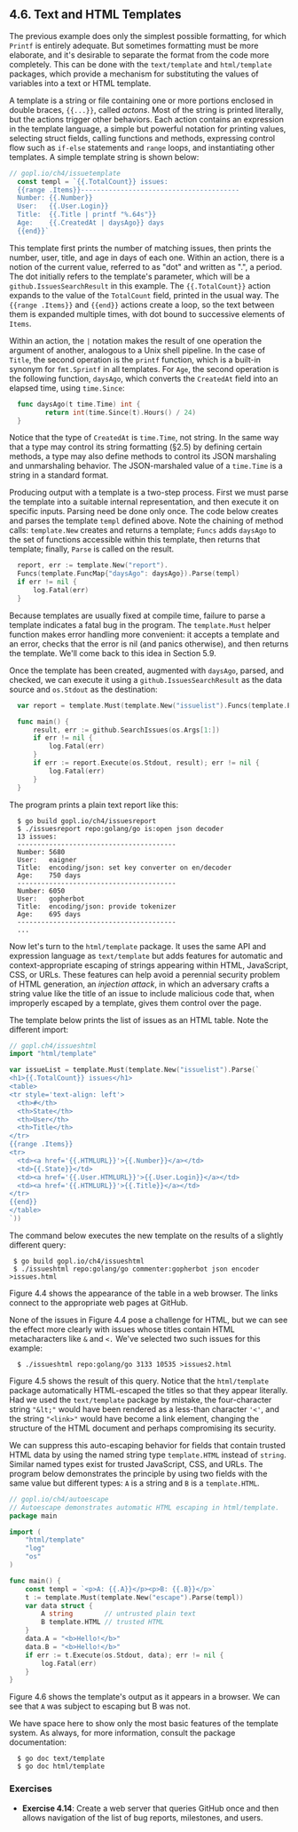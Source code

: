 ## 4.6. Text and HTML Templates

The previous example does only the simplest possible formatting, for which `Printf` is entirely adequate. But sometimes formatting must be more elaborate, and it's desirable to separate the format from the code more completely. This can be done with the `text/template` and `html/template` packages, which provide a mechanism for substituting the values of variables into a text or HTML template.

A template is a string or file containing one or more portions enclosed in double braces, `{{...}}`, called *actons*. Most of the string is printed literally, but the actions trigger other behaviors. Each action contains an expression in the template language, a simple but powerful notation for printing values, selecting struct fields, calling functions and methods, expressing control flow such as `if-else` statements and `range` loops, and instantiating other templates. A simple template string is shown below:
```go
// gopl.io/ch4/issuetemplate
  const templ = `{{.TotalCount}} issues:
  {{range .Items}}----------------------------------------
  Number: {{.Number}}
  User:   {{.User.Login}}
  Title:  {{.Title | printf "%.64s"}}
  Age:    {{.CreatedAt | daysAgo}} days
  {{end}}`
```

This template first prints the number of matching issues, then prints the number, user, title, and age in days of each one. Within an action, there is a notion of the current value, referred to as "dot" and written as ".", a period. The dot initially refers to the template's parameter, which will be a `github.IssuesSearchResult` in this example. The `{{.TotalCount}}` action expands to the value of the `TotalCount` field, printed in the usual way. The `{{range .Items}}` and `{{end}}` actions create a loop, so the text between them is expanded multiple times, with dot bound to successive elements of `Items`.

Within an action, the `|` notation makes the result of one operation the argument of another, analogous to a Unix shell pipeline. In the case of `Title`, the second operation is the `printf` function, which is a built-in synonym for `fmt.Sprintf` in all templates. For `Age`, the second operation is the following function, `daysAgo`, which converts the `CreatedAt` field into an elapsed time, using `time.Since`:
```go
  func daysAgo(t time.Time) int {
         return int(time.Since(t).Hours() / 24)
  }
```

Notice that the type of `CreatedAt` is `time.Time`, not string. In the same way that a type may control its string formatting (§2.5) by defining certain methods, a type may also define methods to control its JSON marshaling and unmarshaling behavior. The JSON-marshaled value of a `time.Time` is a string in a standard format.

Producing output with a template is a two-step process. First we must parse the template into a suitable internal representation, and then execute it on specific inputs. Parsing need be done only once. The code below creates and parses the template `templ` defined above. Note the chaining of method calls: `template.New` creates and returns a template; `Funcs` adds `daysAgo` to the set of functions accessible within this template, then returns that template; finally, `Parse` is called on the result.
```go
  report, err := template.New("report").
  Funcs(template.FuncMap{"daysAgo": daysAgo}).Parse(templ)
  if err != nil {
      log.Fatal(err)
  }
```

Because templates are usually fixed at compile time, failure to parse a template indicates a fatal bug in the program. The `template.Must` helper function makes error handling more convenient: it accepts a template and an error, checks that the error is nil (and panics otherwise), and then returns the template. We'll come back to this idea in Section 5.9.

Once the template has been created, augmented with `daysAgo`, parsed, and checked, we can execute it using a `github.IssuesSearchResult` as the data source and `os.Stdout` as the destination:
```go
  var report = template.Must(template.New("issuelist").Funcs(template.FuncMap{"daysAgo": daysAgo}).Parse(templ))

  func main() {
      result, err := github.SearchIssues(os.Args[1:])
      if err != nil {
          log.Fatal(err)
      }
      if err := report.Execute(os.Stdout, result); err != nil {
          log.Fatal(err)
      } 
  }
```
The program prints a plain text report like this:
```
  $ go build gopl.io/ch4/issuesreport
  $ ./issuesreport repo:golang/go is:open json decoder
  13 issues:
  ----------------------------------------
  Number: 5680
  User:   eaigner
  Title:  encoding/json: set key converter on en/decoder
  Age:    750 days
  ----------------------------------------
  Number: 6050
  User:   gopherbot
  Title:  encoding/json: provide tokenizer
  Age:    695 days
  ----------------------------------------
  ...
```

Now let's turn to the `html/template` package. It uses the same API and expression language as `text/template` but adds features for automatic and context-appropriate escaping of strings appearing within HTML, JavaScript, CSS, or URLs. These features can help avoid a perennial security problem of HTML generation, an *injection attack*, in which an adversary crafts a string value like the title of an issue to include malicious code that, when improperly escaped by a template, gives them control over the page.

The template below prints the list of issues as an HTML table. Note the different import:
```go
// gopl.ch4/issueshtml
import "html/template"

var issueList = template.Must(template.New("issuelist").Parse(`
<h1>{{.TotalCount}} issues</h1>
<table>
<tr style='text-align: left'>
  <th>#</th>
  <th>State</th>
  <th>User</th>
  <th>Title</th>
</tr>
{{range .Items}}
<tr>
  <td><a href='{{.HTMLURL}}'>{{.Number}}</a></td>
  <td>{{.State}}</td>
  <td><a href='{{.User.HTMLURL}}'>{{.User.Login}}</a></td>
  <td><a href='{{.HTMLURL}}'>{{.Title}}</a></td>
</tr>
{{end}}
</table>
`))
```
The command below executes the new template on the results of a slightly different query:
```
 $ go build gopl.io/ch4/issueshtml
 $ ./issueshtml repo:golang/go commenter:gopherbot json encoder >issues.html
```

Figure 4.4 shows the appearance of the table in a web browser. The links connect to the appropriate web pages at GitHub.

None of the issues in Figure 4.4 pose a challenge for HTML, but we can see the effect more clearly with issues whose titles contain HTML metacharacters like `&` and `<.` We've selected two such issues for this example:
```
  $ ./issueshtml repo:golang/go 3133 10535 >issues2.html
```

Figure 4.5 shows the result of this query. Notice that the `html/template` package automatically HTML-escaped the titles so that they appear literally. Had we used the `text/template` package by mistake, the four-character string `"&lt;"` would have been rendered as a less-than character `'<'`, and the string `"<link>"` would have become a link element, changing the structure of the HTML document and perhaps compromising its security.

We can suppress this auto-escaping behavior for fields that contain trusted HTML data by using the named string type `template.HTML` instead of `string`. Similar named types exist for trusted JavaScript, CSS, and URLs. The program below demonstrates the principle by using two fields with the same value but different types: `A` is a string and `B` is a `template.HTML`.
```go
// gopl.io/ch4/autoescape
// Autoescape demonstrates automatic HTML escaping in html/template.
package main

import (
	"html/template"
	"log"
	"os"
)

func main() {
	const templ = `<p>A: {{.A}}</p><p>B: {{.B}}</p>`
	t := template.Must(template.New("escape").Parse(templ))
	var data struct {
		A string        // untrusted plain text
		B template.HTML // trusted HTML
	}
	data.A = "<b>Hello!</b>"
	data.B = "<b>Hello!</b>"
	if err := t.Execute(os.Stdout, data); err != nil {
		log.Fatal(err)
	}
}
```
Figure 4.6 shows the template's output as it appears in a browser. We can see that `A` was subject to escaping but B was not.

We have space here to show only the most basic features of the template system. As always, for
more information, consult the package documentation:
```
  $ go doc text/template
  $ go doc html/template
```

### Exercises
- **Exercise 4.14**: Create a web server that queries GitHub once and then allows navigation of the list of bug reports, milestones, and users.
